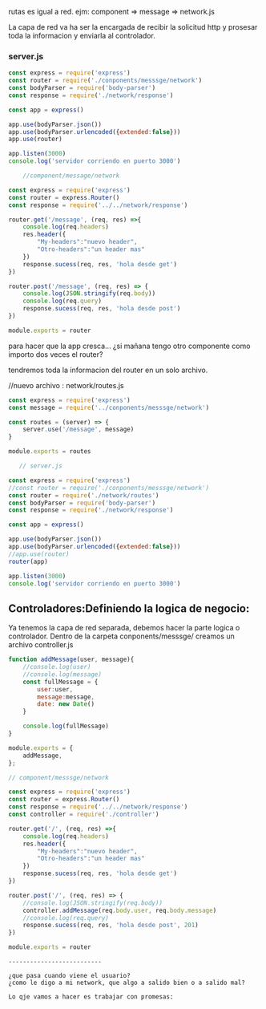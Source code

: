 rutas es igual a red. ejm: component => message => network.js

La capa de red va ha ser la encargada de recibir la solicitud http y
prosesar toda la informacion y enviarla al controlador.

### server.js

```javascript
const express = require('express')
const router = require('./conponents/messsge/network')
const bodyParser = require('body-parser')
const response = require('./network/response')

const app = express()

app.use(bodyParser.json())
app.use(bodyParser.urlencoded({extended:false}))
app.use(router)

app.listen(3000)
console.log('servidor corriendo en puerto 3000')

    //component/message/network

const express = require('express')
const router = express.Router()
const response = require('../../network/response')

router.get('/message', (req, res) =>{
    console.log(req.headers)
    res.header({
        "My-headers":"nuevo header",
        "Otro-headers":"un header mas"
    })
    response.sucess(req, res, 'hola desde get')
})

router.post('/message', (req, res) => {
    console.log(JSON.stringify(req.body))
    console.log(req.query)
    response.sucess(req, res, 'hola desde post')
})

module.exports = router

```

para hacer que la app cresca... ¿si mañana tengo otro componente como importo dos veces el router?

tendremos toda la informacion del router en un solo archivo.

//nuevo archivo : network/routes.js

```javascript
const express = require('express')
const message = require('../conponents/messsge/network')

const routes = (server) => {
    server.use('/message', message)
}

module.exports = routes

   // server.js

const express = require('express')
//const router = require('./conponents/messsge/network')
const router = require('./network/routes')
const bodyParser = require('body-parser')
const response = require('./network/response')

const app = express()

app.use(bodyParser.json())
app.use(bodyParser.urlencoded({extended:false}))
//app.use(router)
router(app)

app.listen(3000)
console.log('servidor corriendo en puerto 3000')
```

## Controladores:Definiendo la logica de negocio:

Ya tenemos la capa de red separada, debemos hacer la parte logica o controlador.
Dentro de la carpeta conponents/messsge/ creamos un archivo controller.js

``` javascript
function addMessage(user, message){
    //console.log(user)
    //console.log(message)
    const fullMessage = {
        user:user,
        message:message,
        date: new Date()
    }

    console.log(fullMessage)
}

module.exports = {
    addMessage,
};

// component/messsge/network

const express = require('express')
const router = express.Router()
const response = require('../../network/response')
const controller = require('./controller')

router.get('/', (req, res) =>{
    console.log(req.headers)
    res.header({
        "My-headers":"nuevo header",
        "Otro-headers":"un header mas"
    })
    response.sucess(req, res, 'hola desde get')
})

router.post('/', (req, res) => {
    //console.log(JSON.stringify(req.body))
    controller.addMessage(req.body.user, req.body.message)
    //console.log(req.query)
    response.sucess(req, res, 'hola desde post', 201)
})

module.exports = router


```
   ```
--------------------------

¿que pasa cuando viene el usuario?
¿como le digo a mi network, que algo a salido bien o a salido mal?

Lo qje vamos a hacer es trabajar con promesas:

